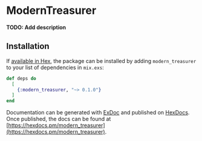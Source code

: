 # ModernTreasurer

**TODO: Add description**

## Installation

If [available in Hex](https://hex.pm/docs/publish), the package can be installed
by adding `modern_treasurer` to your list of dependencies in `mix.exs`:

```elixir
def deps do
  [
    {:modern_treasurer, "~> 0.1.0"}
  ]
end
```

Documentation can be generated with [ExDoc](https://github.com/elixir-lang/ex_doc)
and published on [HexDocs](https://hexdocs.pm). Once published, the docs can
be found at [https://hexdocs.pm/modern_treasurer](https://hexdocs.pm/modern_treasurer).

